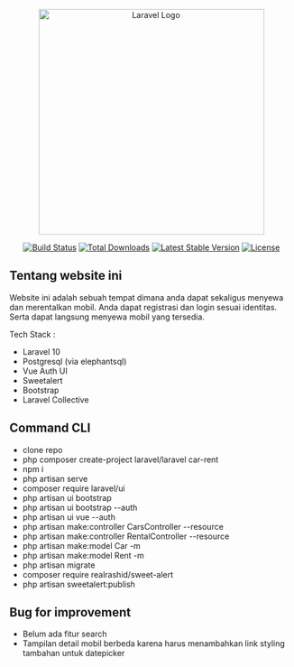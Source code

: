 <p align="center"><a href="https://laravel.com" target="_blank"><img src="https://raw.githubusercontent.com/laravel/art/master/logo-lockup/5%20SVG/2%20CMYK/1%20Full%20Color/laravel-logolockup-cmyk-red.svg" width="400" alt="Laravel Logo"></a></p>

<p align="center">
<a href="https://github.com/laravel/framework/actions"><img src="https://github.com/laravel/framework/workflows/tests/badge.svg" alt="Build Status"></a>
<a href="https://packagist.org/packages/laravel/framework"><img src="https://img.shields.io/packagist/dt/laravel/framework" alt="Total Downloads"></a>
<a href="https://packagist.org/packages/laravel/framework"><img src="https://img.shields.io/packagist/v/laravel/framework" alt="Latest Stable Version"></a>
<a href="https://packagist.org/packages/laravel/framework"><img src="https://img.shields.io/packagist/l/laravel/framework" alt="License"></a>
</p>

## Tentang website ini

Website ini adalah sebuah tempat dimana anda dapat sekaligus menyewa dan merentalkan mobil. Anda dapat registrasi dan login sesuai identitas. Serta dapat langsung menyewa mobil yang tersedia.

Tech Stack :

- Laravel 10
- Postgresql (via elephantsql)
- Vue Auth UI
- Sweetalert
- Bootstrap
- Laravel Collective

## Command CLI

- clone repo
- php composer create-project laravel/laravel car-rent
- npm i
- php artisan serve
- composer require laravel/ui
- php artisan ui bootstrap
- php artisan ui bootstrap --auth
- php artisan ui vue --auth
- php artisan make:controller CarsController --resource
- php artisan make:controller RentalController --resource
- php artisan make:model Car -m
- php artisan make:model Rent -m
- php artisan migrate
- composer require realrashid/sweet-alert
- php artisan sweetalert:publish

## Bug for improvement

- Belum ada fitur search
- Tampilan detail mobil berbeda karena harus menambahkan link styling tambahan untuk datepicker
